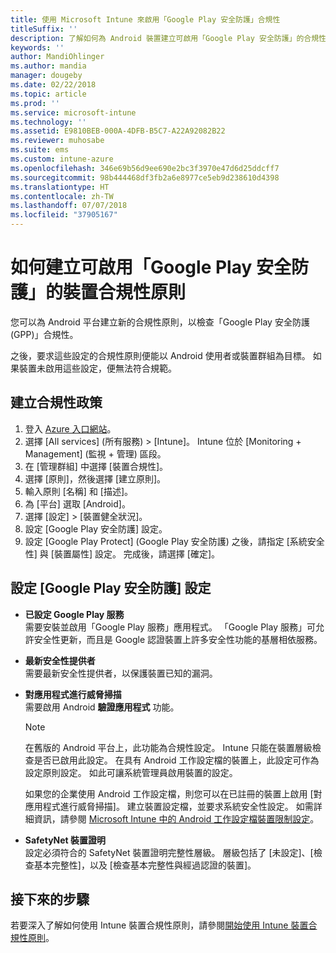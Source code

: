 ```yaml
---
title: 使用 Microsoft Intune 來啟用「Google Play 安全防護」合規性
titleSuffix: ''
description: 了解如何為 Android 裝置建立可啟用「Google Play 安全防護」的合規性原則。
keywords: ''
author: MandiOhlinger
ms.author: mandia
manager: dougeby
ms.date: 02/22/2018
ms.topic: article
ms.prod: ''
ms.service: microsoft-intune
ms.technology: ''
ms.assetid: E9810BEB-000A-4DFB-B5C7-A22A92082B22
ms.reviewer: muhosabe
ms.suite: ems
ms.custom: intune-azure
ms.openlocfilehash: 346e69b56d9ee690e2bc3f3970e47d6d25ddcff7
ms.sourcegitcommit: 98b444468df3fb2a6e8977ce5eb9d238610d4398
ms.translationtype: HT
ms.contentlocale: zh-TW
ms.lasthandoff: 07/07/2018
ms.locfileid: "37905167"
---
```

# <a name="how-to-create-a-device-compliance-policy-to-enable-google-play-protect"></a>如何建立可啟用「Google Play 安全防護」的裝置合規性原則

您可以為 Android 平台建立新的合規性原則，以檢查「Google Play 安全防護 (GPP)」合規性。

之後，要求這些設定的合規性原則便能以 Android 使用者或裝置群組為目標。 如果裝置未啟用這些設定，便無法符合規範。

## <a name="create-a-compliance-policy"></a>建立合規性政策

1. 登入 [Azure 入口網站](https://portal.azure.com)。
2. 選擇 [All services] (所有服務) > [Intune]。 Intune 位於 [Monitoring + Management] (監視 + 管理) 區段。
2. 在 [管理群組] 中選擇 [裝置合規性]。 
3. 選擇 [原則]，然後選擇 [建立原則]。
4. 輸入原則 [名稱] 和 [描述]。
5. 為 [平台] 選取 [Android]。
6. 選擇 [設定] > [裝置健全狀況]。
7. 設定 [Google Play 安全防護] 設定。
8. 設定 [Google Play Protect] (Google Play 安全防護) 之後，請指定 [系統安全性] 與 [裝置屬性] 設定。 完成後，請選擇 [確定]。

## <a name="configure-the-google-play-protect-settings"></a>設定 [Google Play 安全防護] 設定

 - **已設定 Google Play 服務**  
   需要安裝並啟用「Google Play 服務」應用程式。 「Google Play 服務」可允許安全性更新，而且是 Google 認證裝置上許多安全性功能的基層相依服務。
 - **最新安全性提供者**  
   需要最新安全性提供者，以保護裝置已知的漏洞。
 - **對應用程式進行威脅掃描**  
   需要啟用 Android **驗證應用程式** 功能。
    > [!Note]  
    > 在舊版的 Android 平台上，此功能為合規性設定。 Intune 只能在裝置層級檢查是否已啟用此設定。 在具有 Android 工作設定檔的裝置上，此設定可作為設定原則設定。 如此可讓系統管理員啟用裝置的設定。

    如果您的企業使用 Android 工作設定檔，則您可以在已註冊的裝置上啟用 [對應用程式進行威脅掃描]。 建立裝置設定檔，並要求系統安全性設定。 如需詳細資訊，請參閱 [Microsoft Intune 中的 Android 工作設定檔裝置限制設定](device-restrictions-android-for-work.md)。

 - **SafetyNet 裝置證明**  
   設定必須符合的 SafetyNet 裝置證明完整性層級。 層級包括了 [未設定]、[檢查基本完整性]，以及 [檢查基本完整性與經過認證的裝置]。




## <a name="next-steps"></a>接下來的步驟

若要深入了解如何使用 Intune 裝置合規性原則，請參閱[開始使用 Intune 裝置合規性原則](device-compliance-get-started.md)。